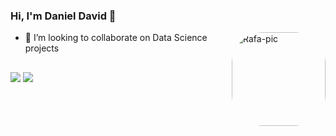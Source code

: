 ### Hi, I'm Daniel David 👋
<div>
  <img align="right" alt="Rafa-pic" height="150" style="border-radius:50px;" src="https://picrew.me/shareImg/org/202205/338224_cz1sqQJF.png">
 </div>
 
- 🔬 I’m looking to collaborate on Data Science projects

  ##
<div> 
  <a href = "mailto:c.daniel.david@gmail.com"><img src="https://img.shields.io/badge/-Gmail-%23333?style=for-the-badge&logo=gmail&logoColor=white" target="_blank"></a>
  <a href="[https://www.linkedin.com/in/dan-david/](https://www.linkedin.com/in/danielcdavid/)" target="_blank"><img src="https://img.shields.io/badge/-LinkedIn-%230077B5?style=for-the-badge&logo=linkedin&logoColor=white" target="_blank"></a> 
</div>


<!---
dan-david/dan-david is a ✨ special ✨ repository because its `README.md` (this file) appears on your GitHub profile.
You can click the Preview link to take a look at your changes.
--->
